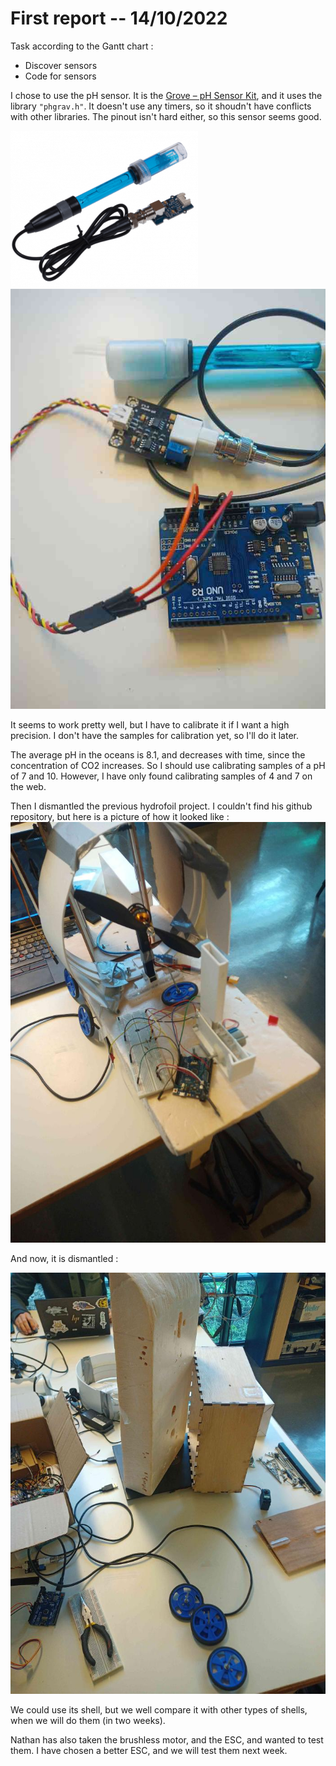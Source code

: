First report -- 14/10/2022
=========================

Task according to the Gantt chart :

* Discover sensors
* Code for sensors

I chose to use the pH sensor.
It is the [Grove – pH Sensor Kit](https://www.seeedstudio.com/blog/2020/05/14/measuring-ph-with-an-arduino-and-ph-sensor-arduino-tutorial/), and it uses the library `"phgrav.h"`.
It doesn't use any timers, so it shoudn't have conflicts with other libraries.
The pinout isn't hard either, so this sensor seems good.

![image_phmeter](images_and_videos_for_reports/ph_meter.png)
![image_pinout](images_and_videos_for_reports/photo_pinning.jpg)

It seems to work pretty well, but I have to calibrate it if I want a high precision. I don't have the samples for calibration yet, so I'll do it later.

The average pH in the oceans is 8.1, and decreases with time, since the concentration of CO2 increases.
So I should use calibrating samples of a pH of 7 and 10.
However, I have only found calibrating samples of 4 and 7 on the web.

Then I dismantled the previous hydrofoil project. I couldn't find his github repository, but here is a picture of how it looked like :
![image_before](images_and_videos_for_reports/photo_hydrofoil_before.jpg)

And now, it is dismantled :

![image_after](images_and_videos_for_reports/photo_hydrofoil_after.jpg)

We could use its shell, but we well compare it with other types of shells, when we will do them (in two weeks).

Nathan has also taken the brushless motor, and the ESC, and wanted to test them.
I have chosen a better ESC, and we will test them next week.
